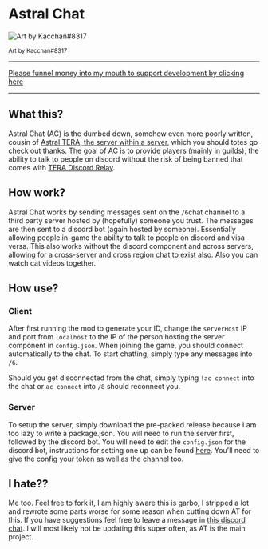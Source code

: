 # Astral Chat

![Art by Kacchan#8317](https://i.imgur.com/04ljwEO.png)

<sup>Art by Kacchan#8317</sup>
***

[Please funnel money into my mouth to support development  by clicking here](https://ko-fi.com/codeagon)
***

## What this?
Astral Chat (AC) is the dumbed down, somehow even more poorly written, cousin of [Astral TERA, the server within a server](https://github.com/codeagon/Astral-TERA/blob), which you should totes go check out thanks. The goal of AC is to provide players (mainly in guilds), the ability to talk to people on discord without the risk of being banned that comes with [TERA Discord Relay](https://github.com/meishuu/tera-discord-relay).

## How work?
Astral Chat works by sending messages sent on the `/6`chat channel to a third party server hosted by (hopefully) someone you trust. The messages are then sent to a discord bot (again hosted by someone). Essentially allowing people in-game the ability to talk to people on discord and visa versa. This also works without the discord component and across servers, allowing for a cross-server and cross region chat to exist also. Also you can watch cat videos together.

## How use?
### Client
After first running the mod to generate your ID, change the `serverHost` IP  and port from `localhost` to the IP of the person hosting the server component in `config.json`. When joining the game, you should connect automatically to the chat. To start chatting, simply type any messages into `/6`.

Should you get disconnected from the chat, simply typing `!ac connect` into the chat or `ac connect` into `/8` should reconnect you.

### Server
To setup the server, simply download the pre-packed release because I am too lazy to write a package.json. You will need to run the server first, followed by the discord bot. You will need to edit the `config.json` for the discord bot, instructions for setting one up can be found [here](https://github.com/Chikachi/DiscordIntegration/wiki/How-to-get-a-token-and-channel-ID-for-Discord). You'll need to give the config your token as well as the channel too.

## I hate??
Me too. Feel free to fork it, I am highly aware this is garbo, I stripped a lot and rewrote some parts worse for some reason when cutting down AT for this. If you have suggestions feel free to leave a message in [this discord chat](https://discord.gg/dzB7xZK). I will most likely not be updating this super often, as AT is the main project.


